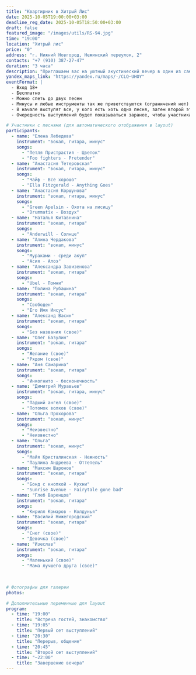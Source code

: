 ```yaml
---
title: "Квартирник в Хитрый Лис"
date: 2025-10-05T19:00:00+03:00
deadline_reg_date: 2025-10-05T18:50:00+03:00
draft: false
featured_image: "/images/utils/RS-94.jpg"
time: "19:00"
location: "Хитрый лис"
price: "0"
address: "г. Нижний Новгород, Нежинский переулок, 2"
contacts: "+7 (910) 387-27-47"
duration: "3 часа"
description: "Приглашаем вас на уютный акустический вечер в один из самых атмосферных баров Нижнего Новгорода"
yandex_maps_link: "https://yandex.ru/maps/-/CLQ~UHOY"
eventFormat: |
  - Вход 18+
  - Бесплатно
  - Можно спеть до двух песен  
  - Минусы и любые инструменты так же приветствуются (ограничений нет)  
  - В начале выступят все, у кого есть хоть одна песня, затем второй этап, где продолжат выступать люди, которые приготовили две песни
  - Очередность выступлений будет показываться заранее, чтобы участникам было спокойнее 🙂  

# Участники с песнями (для автоматического отображения в layout)
participants:
  - name: "Eлена Лебедева"
    instrument: "вокал, гитара, минус"
    songs:
      - "Петля Пристрастия - Цветок"
      - "Foo fighters - Pretender"
  - name: "Анастасия Тетеровская"
    instrument: "вокал, гитара, минус"
    songs:
      - "Чайф - Все хорошо"
      - "Ella Fitzgerald - Anything Goes"
  - name: "Анастасия Коршунова"
    instrument: "вокал, гитара, минус"
    songs:
      - "Green Apelsin - Охота на лисицу"
      - "Drummatix - Воздух"
  - name: "Наталья Китавнина"
    instrument: "вокал, гитара"
    songs:
      - "Anderwill - Солнце"
  - name: "Алина Чердакова"
    instrument: "вокал, минус"
    songs:
      - "Мураками - среди акул"
      - "Асия - Алоэ"
  - name: "Александра Завизенова"
    instrument: "вокал, гитара"
    songs:
      - "Ubel - Помни"
  - name: "Полина Рубашина"
    instrument: "вокал, гитара"
    songs:
      - "Свободен"
      - "Его Имя Иисус"
  - name: "Александ Васин"
    instrument: "вокал, гитара"
    songs:
      - "Без названия (свое)"
  - name: "Олег Базулин"
    instrument: "вокал, гитара"
    songs:
      - "Желание (свое)"
      - "Рядом (свое)"
  - name: "Аня Самарина"
    instrument: "вокал, гитара"
    songs:
      - "Инкогнито - бесконечность"
  - name: "Димитрий Муравьев"
    instrument: "вокал, гитара, минус"
    songs:
      - "Падший ангел (свое)"
      - "Потомок волков (свое)"
  - name: "Ольга Прохорова"
    instrument: "вокал, минус"
    songs:
      - "Неизвестно"
      - "Неизвестно"
  - name: "Ольга"
    instrument: "вокал, минус"
    songs:
      - "Майя Кристалинская - Нежность"
      - "Паулина Андреева - Оттепель"
  - name: "Максим Шаронов"
    instrument: "вокал, гитара"
    songs:
      - "Бонд с кнопкой - Кухни"
      - "Sunrise Avenue - Fairytale gone bad"
  - name: "Глеб Варенцов"
    instrument: "вокал, гитара"
    songs:
      - "Кирилл Комаров - Колдунья"
  - name: "Василий Нижегородский"
    instrument: "вокал, гитара"
    songs:
      - "Снег (свое)"
      - "Девочка (свое)"
  - name: "Изеслав"
    instrument: "вокал, гитара"
    songs:
      - "Маленький (свое)"
      - "Мама лучшего друга (свое)"
  
  

# Фотографии для галереи
photos:

# Дополнительные переменные для layout
program:
  - time: "19:00"
    title: "Встреча гостей, знакомство"
  - time: "19:05"
    title: "Первый сет выступлений"
  - time: "20:30"
    title: "Перерыв, общение"
  - time: "20:45"
    title: "Второй сет выступлений"
  - time: "~22:00"
    title: "Завершение вечера"
---
```

